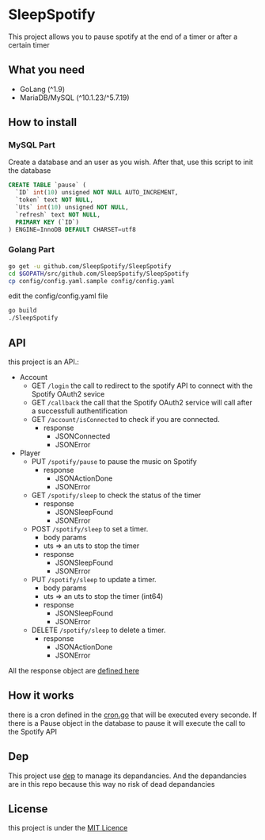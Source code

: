 # SleepSpotify
This project allows you to pause spotify at the end of a timer or after a certain timer

## What you need
- GoLang (^1.9)
- MariaDB/MySQL (^10.1.23/^5.7.19)

## How to install
### MySQL Part

Create a database and an user as you wish. After that, use this script to init the database

```sql
CREATE TABLE `pause` (
  `ID` int(10) unsigned NOT NULL AUTO_INCREMENT,
  `token` text NOT NULL,
  `Uts` int(10) unsigned NOT NULL,
  `refresh` text NOT NULL,
  PRIMARY KEY (`ID`)
) ENGINE=InnoDB DEFAULT CHARSET=utf8
```

### Golang Part
```bash
go get -u github.com/SleepSpotify/SleepSpotify
cd $GOPATH/src/github.com/SleepSpotify/SleepSpotify
cp config/config.yaml.sample config/config.yaml
```

edit the config/config.yaml file

```bash
go build
./SleepSpotify
```

## API
this project is an API.:
- Account
  - GET `/login` the call to redirect to the spotify API to connect with the Spotify OAuth2 sevice
  - GET `/callback` the call that the Spotify OAuth2 service will call after a successfull authentification
  - GET `/account/isConnected` to check if you are connected.
    - response
      - JSONConnected
      - JSONError
- Player
  - PUT `/spotify/pause` to pause the music on Spotify
    - response
      - JSONActionDone
      - JSONError
  - GET `/spotify/sleep` to check the status of the timer
    - response
      - JSONSleepFound
      - JSONError
  - POST `/spotify/sleep` to set a timer.
    -  body params
      - uts => an uts to stop the timer  
    - response
      - JSONSleepFound
      - JSONError
  - PUT `/spotify/sleep` to update a timer.
    -  body params
      - uts => an uts to stop the timer (int64)
    - response
      - JSONSleepFound
      - JSONError
  - DELETE `/spotify/sleep` to delete a timer.
    - response
      - JSONActionDone
      - JSONError

All the response object are [defined here](https://github.com/SleepSpotify/SleepSpotify/blob/master/controler/json.go)

## How it works
there is a cron defined in the [cron.go](https://github.com/SleepSpotify/SleepSpotify/blob/master/cron.go) that will be executed every seconde. If there is a Pause object in the database to pause it will execute the call to the Spotify API

## Dep
This project use [dep](https://github.com/golang/dep) to manage its depandancies.
And the depandancies are in this repo because this way no risk of dead depandancies

## License
this project is under the [MIT Licence](https://github.com/SleepSpotify/SleepSpotify/blob/master/LICENSE)
